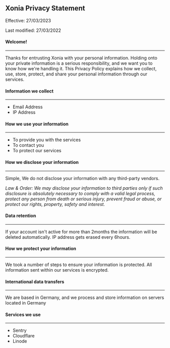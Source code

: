 ## Xonia Privacy Statement

Effective: 27/03/2023

Last modified: 27/03/2022

#### Welcome!
---

Thanks for entrusting Xonia with your personal information. Holding onto your private information is a serious responsibility, and we want you to know how we're handling it.
This Privacy Policy explains how we collect, use, store, protect, and share your personal information through our services.

#### Information we collect
---

- Email Address
- IP Address

#### How we use your information
---

- To provide you with the services
- To contact you
- To protect our services

#### How we disclose your information
---

Simple, We do not disclose your information with any third-party vendors.

*Law & Order: We may disclose your information to third parties only if such disclosure is absolutely necessary to comply with a valid legal process, protect any person from death or serious injury, prevent fraud or abuse, or protect our rights, property, safety and interest.*

#### Data retention
---

If your account isn't active for more than 2months the information will be deleted automatically. IP address gets erased every 6hours.

#### How we protect your information
---

We took a number of steps to ensure your information is protected.
All information sent within our services is encrypted.

#### International data transfers
---

We are based in Germany, and we process and store information on servers located in Germany

#### Services we use
---

- Sentry
- Cloudflare
- Linode
